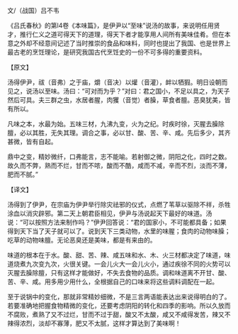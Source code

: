    文/（战国）吕不韦 
   
 《吕氏春秋》的第l4卷《本味篇》，是伊尹以“至味”说汤的故事，来说明任用贤才，推行仁义之道可得天下的道理，得天下者才能享用人间所有美味佳肴。但在本意之外却不经意间记述了当时推崇的食品和味料，同时也提出了我国、也是世界上最古老的烹饪理论，是研究我国古代烹饪史的一份不可多得的重要资料。 
    
   【原文】 
    
汤得伊尹，祓（音弗）之于庙，爝（音决）以爟（音灌），衅以牺猳。明日设朝而见之，说汤以至味。汤曰：“可对而为乎？”对曰：君之国小，不足以具之，为天子然后可具。夫三群之虫，水居者腥，肉玃（音觉）者臊，草食者膻。恶臭犹美，皆有所以。

凡味之本，水最为始。五味三材，九沸九变，火为之纪。时疾时徐，灭腥去臊除膻，必以其胜，无失其理。调合之事，必以甘、酸、苦、辛、咸。先后多少，其齐甚微，皆有自起。

鼎中之变，精妙微纤，口弗能言，志不能喻。若射御之微，阴阳之化，四时之数。故久而不弊，熟而不烂，甘而不哝，酸而不酷，咸而不减，辛而不烈，淡而不薄，肥而不腻。” 
    
   
   【译文】 
    
汤得到了伊尹，在宗庙为伊尹举行除灾祛邪的仪式，点燃了苇草以驱除不祥，杀牲涂血以消灾辟邪。第二天上朝君臣相见，伊尹与汤说起天下最好的味道。汤说：“可以按照方法来制作吗？”伊尹回答说：“君的国家小，不可能都具备；如果得到天下当了天子就可以了。说到天下三类动物，水里的味腥；食肉的动物味臊；吃草的动物味膻。无论恶臭还是美味，都是有来由的。

味道的根本在于水。酸、甜、苦、辣、咸五味和水、木、火三材都决定了味道，味道烧煮九次变九次，火很关键。一会儿火大一会儿火小，通过疾徐不同的火势可以灭腥去臊除膻，只有这样才能做好，不失去食物的品质。调和味道离不开甘、酸、苦、辛、咸。用多用少用什么，全根据自己的口味来将这些调料调配在一起。

至于说锅中的变化，那就非常精妙细微，不是三言两语能表达出来说得明白的了。若要准确地把握食物精微的变化，还要考虑阴阳的转化和四季的影响。所以久放而不腐败，煮熟了又不过烂，甘而不过于甜，酸又不太酸，咸又不咸得发苦，辣又不辣得浓烈，淡却不寡薄，肥又不太腻，这样才算达到了美味啊！
